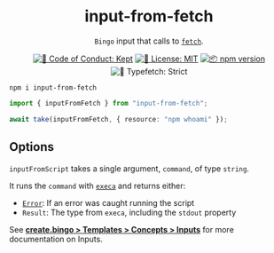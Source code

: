 <h1 align="center">input-from-fetch</h1>

<p align="center"><code>Bingo</code> input that calls to <a href="https://developer.mozilla.org/en-US/docs/Web/API/Fetch_API"><code>fetch</code></a>.</p>

<p align="center">
	<a href="https://github.com/JoshuaKGoldberg/Bingo/blob/main/.github/CODE_OF_CONDUCT.md" target="_blank"><img alt="🤝 Code of Conduct: Kept" src="https://img.shields.io/badge/%F0%9F%A4%9D_code_of_conduct-kept-21bb42" /></a>
	<a href="https://github.com/JoshuaKGoldberg/Bingo/blob/main/LICENSE.md" target="_blank"><img alt="📝 License: MIT" src="https://img.shields.io/badge/%F0%9F%93%9D_license-MIT-21bb42.svg"></a>
	<a href="http://npmjs.com/package/input-from-fetch"><img alt="📦 npm version" src="https://img.shields.io/npm/v/input-from-fetch?color=21bb42&label=%F0%9F%93%A6%20npm" /></a>
	<img alt="💪 Typefetch: Strict" src="https://img.shields.io/badge/%F0%9F%92%AA_typefetch-strict-21bb42.svg" />
</p>

```shell
npm i input-from-fetch
```

```ts
import { inputFromFetch } from "input-from-fetch";

await take(inputFromFetch, { resource: "npm whoami" });
```

## Options

`inputFromScript` takes a single argument, `command`, of type `string`.

It runs the `command` with [`execa`](https://www.npmjs.com/package/execa) and returns either:

- [`Error`](https://developer.mozilla.org/en-US/docs/Web/JavaScript/Reference/Global_Objects/Error): If an error was caught running the script
- `Result`: The type from `execa`, including the `stdout` property

See **[create.bingo > Templates > Concepts > Inputs](https://create.bingo/build/concepts/inputs)** for more documentation on Inputs.
